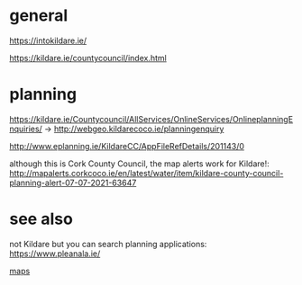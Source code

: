 # general

https://intokildare.ie/

https://kildare.ie/countycouncil/index.html

# planning

https://kildare.ie/Countycouncil/AllServices/OnlineServices/OnlineplanningEnquiries/ -> http://webgeo.kildarecoco.ie/planningenquiry

http://www.eplanning.ie/KildareCC/AppFileRefDetails/201143/0

although this is Cork County Council, the map alerts work for Kildare!: http://mapalerts.corkcoco.ie/en/latest/water/item/kildare-county-council-planning-alert-07-07-2021-63647

# see also

not Kildare but you can search planning applications: https://www.pleanala.ie/

[maps](maps.md)